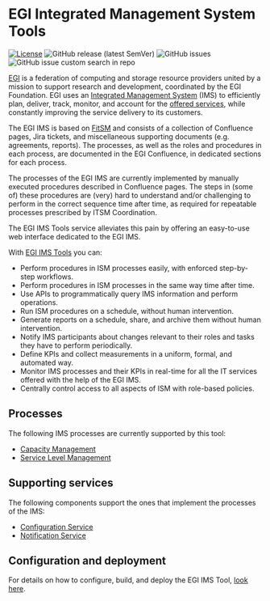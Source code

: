 
# EGI Integrated Management System Tools

[![License](https://img.shields.io/badge/License-Apache_2.0-blue.svg)](https://opensource.org/licenses/Apache-2.0)
![GitHub release (latest SemVer)](https://img.shields.io/github/v/release/EGI-Federation/egi-ims-tool?color=darkcyan&label=Release)
![GitHub issues](https://img.shields.io/github/issues/EGI-Federation/egi-ims-tool?label=Issues)
![GitHub issue custom search in repo](https://img.shields.io/github/issues-search/EGI-Federation/egi-ims-tool?label=Bugs&color=red&query=is%3Aopen%20label%3Abug)

[EGI](https://www.egi.eu/egi-federation/) is a federation of computing and storage resource providers united by a
mission to support research and development, coordinated by the EGI Foundation. EGI uses an
[Integrated Management System](https://confluence.egi.eu/display/IMS/Integrated+Management+System+%28IMS%29+Home) (IMS)
to efficiently plan, deliver, track, monitor, and account for the [offered services](https://www.egi.eu/services), while
constantly improving the service delivery to its customers.

The EGI IMS is based on [FitSM](https://www.fitsm.eu) and consists of a collection of Confluence pages,
Jira tickets, and miscellaneous supporting documents (e.g. agreements, reports). The processes, as well as the roles
and procedures in each process, are documented in the EGI Confluence, in dedicated sections for each process.

The processes of the EGI IMS are currently implemented by manually executed procedures described in Confluence pages.
The steps in (some of) these procedures are (very) hard to understand and/or challenging to perform in the correct
sequence time after time, as required for repeatable processes prescribed by ITSM Coordination.

The EGI IMS Tools service alleviates this pain by offering an easy-to-use web interface dedicated to the EGI IMS.

With [EGI IMS Tools](https://ims.egi.eu) you can: 

- Perform procedures in ISM processes easily, with enforced step-by-step workflows.
- Perform procedures in ISM processes in the same way time after time.
- Use APIs to programmatically query IMS information and perform operations.
- Run ISM procedures on a schedule, without human intervention.
- Generate reports on a schedule, share, and archive them without human intervention.
- Notify IMS participants about changes relevant to their roles and tasks they have to perform periodically.
- Define KPIs and collect measurements in a uniform, formal, and automated way.
- Monitor IMS processes and their KPIs in real-time for all the IT services offered with the help of the EGI IMS.
- Centrally control access to all aspects of ISM with role-based policies.

## Processes

The following IMS processes are currently supported by this tool:

- [Capacity Management](https://github.com/EGI-Federation/egi-capacity-management)
- [Service Level Management](https://github.com/EGI-Federation/egi-service-level-management)

## Supporting services

The following components support the ones that implement the processes of the IMS:

- [Configuration Service](https://github.com/EGI-Federation/egi-ims-config)
- [Notification Service](https://github.com/EGI-Federation/egi-ims-messaging)

## Configuration and deployment

For details on how to configure, build, and deploy the EGI IMS Tool, [look here](deploy/DEPLOYING.md).
